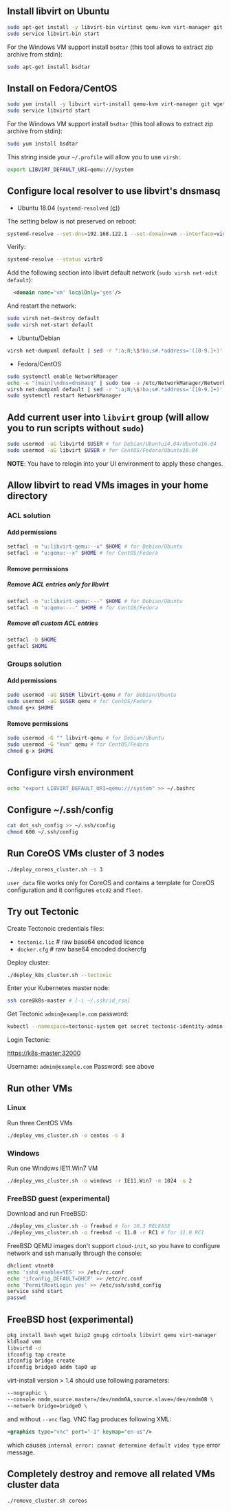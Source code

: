 ## Install libvirt on Ubuntu

```sh
sudo apt-get install -y libvirt-bin virtinst qemu-kvm virt-manager git wget genisoimage
sudo service libvirt-bin start
```

For the Windows VM support install `bsdtar` (this tool allows to extract zip archive from stdin):

```sh
sudo apt-get install bsdtar
```

## Install on Fedora/CentOS

```sh
sudo yum install -y libvirt virt-install qemu-kvm virt-manager git wget genisoimage NetworkManager
sudo service libvirtd start
```

For the Windows VM support install `bsdtar` (this tool allows to extract zip archive from stdin):

```sh
sudo yum install bsdtar
```

This string inside your `~/.profile` will allow you to use `virsh`:

```sh
export LIBVIRT_DEFAULT_URI=qemu:///system
```

## Configure local resolver to use libvirt's dnsmasq

* Ubuntu 18.04 (`systemd-resolved` [(c)](https://wiki.ubuntu.com/SecurityTeam/TestingEnvironment#Tell_systemd-resolved_to_use_libvirt.27s_dnsmasq_for_VMs_only_.2817.04.2B-.29))

The setting below is not preserved on reboot:

```sh
systemd-resolve --set-dns=192.168.122.1 --set-domain=vm --interface=virbr0
```

Verify:

```sh
systemd-resolve --status virbr0
```

Add the following section into libvirt default network (`sudo virsh net-edit default`):

```xml
  <domain name='vm' localOnly='yes'/>
```

And restart the network:

```sh
sudo virsh net-destroy default
sudo virsh net-start default
```

* Ubuntu/Debian

```sh
virsh net-dumpxml default | sed -r ":a;N;\$!ba;s#.*address='([0-9.]+)'.*#nameserver \1#" | sudo tee -a /etc/resolvconf/resolv.conf.d/head && sudo resolvconf -u
```

* Fedora/CentOS

```sh
sudo systemctl enable NetworkManager
echo -e "[main]\ndns=dnsmasq" | sudo tee -a /etc/NetworkManager/NetworkManager.conf
virsh net-dumpxml default | sed -r ":a;N;\$!ba;s#.*address='([0-9.]+)'.*#server=\1\nall-servers#" | sudo tee /etc/NetworkManager/dnsmasq.d/libvirt_dnsmasq.conf
sudo systemctl restart NetworkManager
```

## Add current user into `libvirt` group (will allow you to run scripts without `sudo`)

```sh
sudo usermod -aG libvirtd $USER # for Debian/Ubuntu14.04/Ubuntu16.04
sudo usermod -aG libvirt $USER # for CentOS/Fedora/Ubuntu18.04
```

**NOTE**: You have to relogin into your UI environment to apply these changes.

## Allow libvirt to read VMs images in your home directory

### ACL solution

#### Add permissions

```sh
setfacl -m "u:libvirt-qemu:--x" $HOME # for Debian/Ubuntu
setfacl -m "u:qemu:--x" $HOME # for CentOS/Fedora
```

#### Remove permissions

##### Remove ACL entries only for libvirt

```sh
setfacl -m "u:libvirt-qemu:---" $HOME # for Debian/Ubuntu
setfacl -m "u:qemu:---" $HOME # for CentOS/Fedora
```

##### Remove all custom ACL entries

```sh
setfacl -b $HOME
getfacl $HOME
```

### Groups solution

#### Add permissions

```sh
sudo usermod -aG $USER libvirt-qemu # for Debian/Ubuntu
sudo usermod -aG $USER qemu # for CentOS/Fedora
chmod g+x $HOME
```

#### Remove permissions

```sh
sudo usermod -G "" libvirt-qemu # for Debian/Ubuntu
sudo usermod -G "kvm" qemu # for CentOS/Fedora
chmod g-x $HOME
```

## Configure virsh environment

```sh
echo "export LIBVIRT_DEFAULT_URI=qemu:///system" >> ~/.bashrc
```

## Configure ~/.ssh/config

```sh
cat dot_ssh_config >> ~/.ssh/config
chmod 600 ~/.ssh/config
```

## Run CoreOS VMs cluster of 3 nodes

```sh
./deploy_coreos_cluster.sh -s 3
```

`user_data` file works only for CoreOS and contains a template for CoreOS configuration and it configures `etcd2` and `fleet`.

## Try out Tectonic

Create Tectonoic credentials files:

* `tectonic.lic` # raw base64 encoded licence
* `docker.cfg` # raw base64 encoded dockercfg

Deploy cluster:

```sh
./deploy_k8s_cluster.sh --tectonic
```

Enter your Kubernetes master node:

```sh
ssh core@k8s-master # [-i ~/.ssh/id_rsa]
```

Get Tectonic `admin@example.com` password:

```sh
kubectl --namespace=tectonic-system get secret tectonic-identity-admin-password -o template --template="{{.data.password}}" | base64 -d && echo
```

Login Tectonic:

[https://k8s-master:32000](https://k8s-master:32000)

Username: `admin@example.com`
Password: see above

## Run other VMs

### Linux

Run three CentOS VMs

```sh
./deploy_vms_cluster.sh -o centos -s 3
```

### Windows

Run one Windows IE11.Win7 VM

```sh
./deploy_vms_cluster.sh -o windows -r IE11.Win7 -m 1024 -u 2
```

### FreeBSD guest (experimental)

Download and run FreeBSD:

```sh
./deploy_vms_cluster.sh -o freebsd # for 10.3 RELEASE
./deploy_vms_cluster.sh -o freebsd -c 11.0 -r RC1 # for 11.0 RC1
```

FreeBSD QEMU images don't support `cloud-init`, so you have to configure network and ssh manually through the console:

```sh
dhclient vtnet0
echo 'sshd_enable=YES' >> /etc/rc.conf
echo 'ifconfig_DEFAULT=DHCP' >> /etc/rc.conf
echo 'PermitRootLogin yes' >> /etc/ssh/sshd_config
service sshd start
passwd
```

## FreeBSD host (experimental)

```sh
pkg install bash wget bzip2 gnupg cdrtools libvirt qemu virt-manager
kldload vmm
libvirtd -d
ifconfig tap create
ifconfig bridge create
ifconfig bridge0 addm tap0 up
```

virt-install version > 1.4 should use following parameters:

```sh
--nographic \
--console nmdm,source.master=/dev/nmdm0A,source.slave=/dev/nmdm0B \
--network bridge=bridge0 \
```

and without `--vnc` flag. VNC flag produces following XML:

```xml
<graphics type="vnc" port="-1" keymap="en-us"/>
```

which causes `internal error: cannot determine default video type` error message.

## Completely destroy and remove all related VMs cluster data

```sh
./remove_cluster.sh coreos
```
